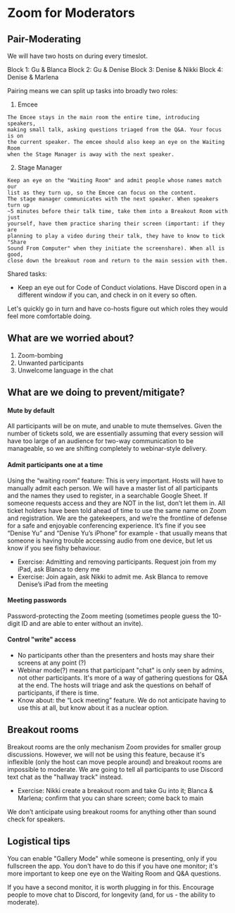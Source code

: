 # Zoom for Moderators

## Pair-Moderating

We will have two hosts on during every timeslot.

Block 1: Gu & Blanca
Block 2: Gu & Denise
Block 3: Denise & Nikki
Block 4: Denise & Marlena

Pairing means we can split up tasks into broadly two roles:

  1. Emcee

    The Emcee stays in the main room the entire time, introducing speakers,
    making small talk, asking questions triaged from the Q&A. Your focus is on
    the current speaker. The emcee should also keep an eye on the Waiting Room
    when the Stage Manager is away with the next speaker.

  2. Stage Manager

    Keep an eye on the "Waiting Room" and admit people whose names match our
    list as they turn up, so the Emcee can focus on the content.
    The stage manager communicates with the next speaker. When speakers turn up
    ~5 minutes before their talk time, take them into a Breakout Room with just
    yourself, have them practice sharing their screen (important: if they are
    planning to play a video during their talk, they have to know to tick "Share
    Sound From Computer" when they initiate the screenshare). When all is good,
    close down the breakout room and return to the main session with them.

  Shared tasks:

  * Keep an eye out for Code of Conduct violations. Have Discord open in a
    different window if you can, and check in on it every so often. 

  Let's quickly go in turn and have co-hosts figure out which roles they would
  feel more comfortable doing.

## What are we worried about?

1. Zoom-bombing
1. Unwanted participants
1. Unwelcome language in the chat

## What are we doing to prevent/mitigate?

#### Mute by default

All participants will be on mute, and unable to mute themselves. 
Given the number of tickets sold, we are essentially assuming that 
every session will have too large of an audience for two-way communication 
to be manageable, so we are shifting completely to webinar-style delivery.

#### Admit participants one at a time

Using the “waiting room” feature: This is very important. Hosts will have to 
manually admit each person. We will have a master list of all participants 
and the names they used to register, in a searchable Google Sheet. If someone 
requests access and they are NOT in the list, don’t let them in. All ticket 
holders have been told ahead of time to use the same name on Zoom and 
registration. We are the gatekeepers, and we’re the frontline of defense 
for a safe and enjoyable conferencing experience. It’s fine if you see 
“Denise Yu” and “Denise Yu’s iPhone” for example - that usually means that 
someone is having trouble accessing audio from one device, but let us 
know if you see fishy behaviour.

* Exercise: Admitting and removing participants. Request join from my iPad, 
  ask Blanca to deny me
* Exercise: Join again, ask Nikki to admit me. Ask Blanca to remove Denise’s iPad from the meeting

#### Meeting passwords

Password-protecting the Zoom meeting (sometimes people guess the 10-digit 
ID and are able to enter without an invite).

#### Control "write" access

- No participants other than the presenters and hosts may share their screens at any point (?)
- Webinar mode(?) means that participant "chat" is only seen by admins, not
  other participants. It's more of a way of gathering questions for Q&A at the
  end. The hosts will triage and ask the questions on behalf of participants, if
  there is time.
- Know about: the “Lock meeting” feature. We do not anticipate having to use this 
  at all, but know about it as a nuclear option.

## Breakout rooms

Breakout rooms are the only mechanism Zoom provides for smaller group
discussions. However, we will not be using this feature, because it's inflexible
(only the host can move people around) and breakout rooms are impossible to moderate.
We are going to tell all participants to use Discord text chat as the "hallway
track" instead.

- Exercise: Nikki create a breakout room and take Gu into it; Blanca & Marlena; 
  confirm that you can share screen; come back to main

We don’t anticipate using breakout rooms for anything other than sound check for speakers.

## Logistical tips

You can enable "Gallery Mode" while someone is presenting, only if you
fullscreen the app. You don't have to do this if you have one monitor; it's more
important to keep one eye on the Waiting Room and Q&A questions.

If you have a second monitor, it is worth plugging in for this. 
Encourage people to move chat to Discord, for longevity (and, for us - the ability to moderate).


